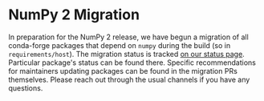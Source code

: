 # NumPy 2 Migration

In preparation for the NumPy 2 release, we have begun a migration of all
conda-forge packages that depend on `numpy` during the build (so in
`requirements/host`). The migration status is tracked
[on our status page](/status/migration/?name=numpy2).
Particular package's status can be found there. Specific recommendations for
maintainers updating packages can be found in the migration PRs themselves.
Please reach out through the usual channels if you have any questions.
